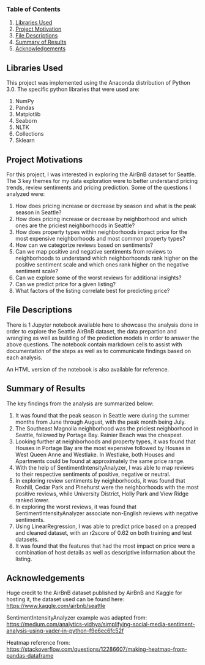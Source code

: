 
### Table of Contents

1. [Libraries Used](#libraries)
2. [Project Motivation](#motivation)
3. [File Descriptions](#files)
4. [Summary of Results](#results)
5. [Acknowledgements](#acknowledgements)

## Libraries Used <a name="libraries"></a>

This project was implemented using the Anaconda distribution of Python 3.0. The specific python libraries that were used are:

1. NumPy
2. Pandas
3. Matplotlib
4. Seaborn
5. NLTK 
6. Collections
7. Sklearn

## Project Motivations<a name="motivation"></a>

For this project, I was interested in exploring the AirBnB dataset for Seattle. The 3 key themes for my data exploration were to better understand pricing trends, review sentiments and pricing prediction. Some of the questions I analyzed were:

1. How does pricing increase or decrease by season and what is the peak season in Seattle?
2. How does pricing increase or decrease by neighborhood and which ones are the priciest neighborhoods in Seattle?
3. How does property types within neighborhoods impact price for the most expensive neighborhoods and most common property types?
4. How can we categorize reviews based on sentiments?
5. Can we map positive and negative sentiments from reviews to neighborhoods to understand which neighborhoonds rank higher on the positive sentiment scale and which ones rank higher on the negative sentiment scale?
6. Can we explore some of the worst reviews for additional insights?
7. Can we predict price for a given listing?
8. What factors of the listing correlate best for predicting price?


## File Descriptions <a name="files"></a>

There is 1 Jupyter notebook available here to showcase the analysis done in order to explore the Seattle AirBnB dataset, the data prepartion and wrangling as well as building of the prediction models in order to answer the above questions. The notebook contain markdown cells to assist with documentation of the steps as well as to communicate findings based on each analysis.

An HTML version of the notebook is also available for reference.

## Summary of Results<a name="results"></a>

The key findings from the analysis are summarized below:

1. It was found that the peak season in Seattle were during the summer months from June through August, with the peak month being July. 
2. The Southeast Magnolia neighborhood was the priciest neighborhood in Seattle, followed by Portage Bay. Rainier Beach was the cheapest.
3. Looking further at neighborhoods and property types, it was found that Houses in Portage Bay are the most expensive followed by Houses in West Queen Anne and Westlake. In Westlake, both Houses and Apartments could be found at approximately the same price range.
4. With the help of SentimentIntensityAnalyzer, I was able to map reviews to their respective sentiments of positive, negative or neutral.
5. In exploring review sentiments by neighborhoods, it was found that Roxhill, Cedar Park and Pinehurst were the neighborhoods with the most positive reviews, while University District, Holly Park and View Ridge ranked lower.
6. In exploring the worst reviews, it was found that SentimentIntensityAnalyzer associate non-English reviews with negative sentiments. 
7. Using LinearRegression, I was able to predict price based on a prepped and cleaned dataset, with an r2score of 0.62 on both training and test datasets.
8. It was found that the features that had the most impact on price were a combination of host details as well as descriptive information about the listing.

## Acknowledgements<a name="acknowledgements"></a>

Huge credit to the AirBnB dataset published by AirBnB and Kaggle for hosting it, the dataset used can be found here: https://www.kaggle.com/airbnb/seattle

SentimentIntensityAnalyzer example was adapted from: https://medium.com/analytics-vidhya/simplifying-social-media-sentiment-analysis-using-vader-in-python-f9e6ec6fc52f

Heatmap reference from: https://stackoverflow.com/questions/12286607/making-heatmap-from-pandas-dataframe
